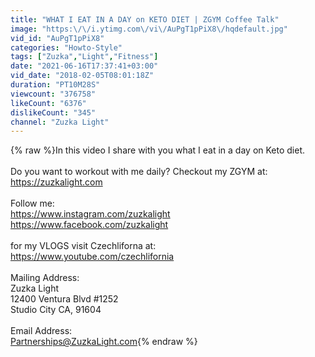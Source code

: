 ```yaml
---
title: "WHAT I EAT IN A DAY on KETO DIET | ZGYM Coffee Talk"
image: "https:\/\/i.ytimg.com\/vi\/AuPgT1pPiX8\/hqdefault.jpg"
vid_id: "AuPgT1pPiX8"
categories: "Howto-Style"
tags: ["Zuzka","Light","Fitness"]
date: "2021-06-16T17:37:41+03:00"
vid_date: "2018-02-05T08:01:18Z"
duration: "PT10M28S"
viewcount: "376758"
likeCount: "6376"
dislikeCount: "345"
channel: "Zuzka Light"
---
```

{% raw %}In this video I share with you what I eat in a day on Keto diet. <br /><br />Do you want to workout with me daily? Checkout my ZGYM at: <a rel="nofollow" target="blank" href="https://zuzkalight.com">https://zuzkalight.com</a><br /><br />Follow me:<br /><a rel="nofollow" target="blank" href="https://www.instagram.com/zuzkalight">https://www.instagram.com/zuzkalight</a><br /><a rel="nofollow" target="blank" href="https://www.facebook.com/zuzkalight">https://www.facebook.com/zuzkalight</a><br /><br />for my VLOGS visit Czechliforna at: <br /><a rel="nofollow" target="blank" href="https://www.youtube.com/czechlifornia">https://www.youtube.com/czechlifornia</a><br /><br />Mailing Address:<br />Zuzka Light<br />12400 Ventura Blvd #1252<br />Studio City CA, 91604<br /><br />Email Address:<br />Partnerships@ZuzkaLight.com{% endraw %}
